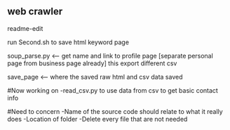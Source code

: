 ## web crawler
readme-edit

run Second.sh to save html keyword page

soup_parse.py <-- get name and link to profile page [separate personal page from business page already] this export different csv 

save_page <-- where the saved raw html and csv data saved



#Now working on 
-read_csv.py to use data from csv to get basic contact info



#Need to concern
-Name of the source code should relate to what it really does
-Location of folder
-Delete every file that are not needed

